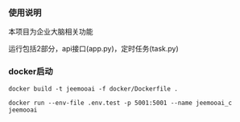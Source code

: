 ### 使用说明

本项目为企业大脑相关功能

运行包括2部分，api接口(app.py)，定时任务(task.py)

### docker启动

```shell
docker build -t jeemooai -f docker/Dockerfile .
```

```shell
docker run --env-file .env.test -p 5001:5001 --name jeemooai_c jeemooai
```
